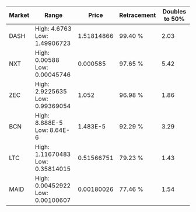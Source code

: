 | Market | Range | Price| Retracement | Doubles to 50% |
| --- | --- | --- | --- | --- |
| DASH | High: 4.6763<br />Low: 1.49906723 | 1.51814866 | 99.40 % | 2.03 |
| NXT | High: 0.00588<br />Low: 0.00045746 | 0.000585 | 97.65 % | 5.42 |
| ZEC | High: 2.9225635<br />Low: 0.99369054 | 1.052 | 96.98 % | 1.86 |
| BCN | High: 8.888E-5<br />Low: 8.64E-6 | 1.483E-5 | 92.29 % | 3.29 |
| LTC | High: 1.11670483<br />Low: 0.35814015 | 0.51566751 | 79.23 % | 1.43 |
| MAID | High: 0.00452922<br />Low: 0.00100607 | 0.00180026 | 77.46 % | 1.54 |
